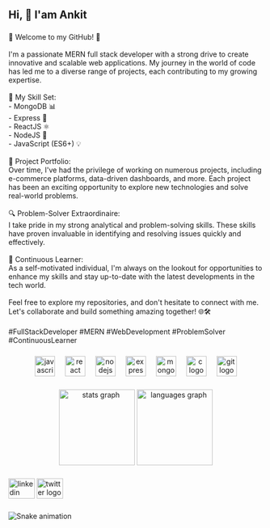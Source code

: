 <h2 align="left">Hi, 👋 I'am Ankit</h2>

###

<p align="left">👋 Welcome to my GitHub! 🚀<br><br>I'm a passionate MERN full stack developer with a strong drive to create innovative and scalable web applications. My journey in the world of code has led me to a diverse range of projects, each contributing to my growing expertise.<br><br>🌟 My Skill Set:<br>- MongoDB 📊<br>- Express 🚀<br>- ReactJS ⚛️<br>- NodeJS 🚆<br>- JavaScript (ES6+) 💡<br><br>💼 Project Portfolio:<br>Over time, I've had the privilege of working on numerous projects, including e-commerce platforms, data-driven dashboards, and more. Each project has been an exciting opportunity to explore new technologies and solve real-world problems.<br><br>🔍 Problem-Solver Extraordinaire:<br>I take pride in my strong analytical and problem-solving skills. These skills have proven invaluable in identifying and resolving issues quickly and effectively.<br><br>💪 Continuous Learner:<br>As a self-motivated individual, I'm always on the lookout for opportunities to enhance my skills and stay up-to-date with the latest developments in the tech world.<br><br>Feel free to explore my repositories, and don't hesitate to connect with me. Let's collaborate and build something amazing together! 🌐🛠️<br><br>#FullStackDeveloper #MERN #WebDevelopment #ProblemSolver #ContinuousLearner</p>

###

<div align="center">
  <img src="https://cdn.jsdelivr.net/gh/devicons/devicon/icons/javascript/javascript-original.svg" height="40" alt="javascript logo"  />
  <img width="12" />
  <img src="https://cdn.jsdelivr.net/gh/devicons/devicon/icons/react/react-original.svg" height="40" alt="react logo"  />
  <img width="12" />
  <img src="https://cdn.jsdelivr.net/gh/devicons/devicon/icons/nodejs/nodejs-original.svg" height="40" alt="nodejs logo"  />
  <img width="12" />
  <img src="https://cdn.jsdelivr.net/gh/devicons/devicon/icons/express/express-original.svg" height="40" alt="express logo"  />
  <img width="12" />
  <img src="https://cdn.jsdelivr.net/gh/devicons/devicon/icons/mongodb/mongodb-original.svg" height="40" alt="mongodb logo"  />
  <img width="12" />
  <img src="https://cdn.jsdelivr.net/gh/devicons/devicon/icons/c/c-original.svg" height="40" alt="c logo"  />
  <img width="12" />
  <img src="https://cdn.jsdelivr.net/gh/devicons/devicon/icons/git/git-original.svg" height="40" alt="git logo"  />
</div>

###

<div align="center">
  <img src="https://github-readme-stats.vercel.app/api?username=AnkitC07&hide_title=false&hide_rank=false&show_icons=true&include_all_commits=true&count_private=true&disable_animations=false&theme=dracula&locale=en&hide_border=false&order=1" height="150" alt="stats graph"  />
  <img src="https://github-readme-stats.vercel.app/api/top-langs?username=AnkitC07&locale=en&hide_title=false&layout=compact&card_width=320&langs_count=5&theme=dracula&hide_border=false&order=2" height="150" alt="languages graph"  />
</div>

###

<div align="left">
  <img src="https://raw.githubusercontent.com/maurodesouza/profile-readme-generator/master/src/assets/icons/social/linkedin/default.svg" width="52" height="40" alt="linkedin logo"  />
  <img src="https://raw.githubusercontent.com/maurodesouza/profile-readme-generator/master/src/assets/icons/social/twitter/default.svg" width="52" height="40" alt="twitter logo"  />
</div>

###

<img src="https://raw.githubusercontent.com/AnkitC07/AnkitC07/output/snake.svg" alt="Snake animation" />

###
